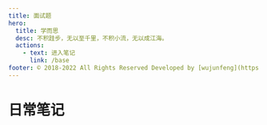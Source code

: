 ```yaml
---
title: 面试题
hero:
  title: 学而思
  desc: 不积跬步，无以至千里，不积小流，无以成江海。
  actions:
    - text: 进入笔记
      link: /base
footer: © 2018-2022 All Rights Reserved Developed by [wujunfeng](https://www.junfengshow.com)
---
```


# 日常笔记

